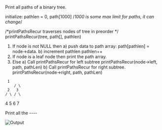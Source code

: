 Print all paths of a binary tree.


initialize: pathlen = 0, path[1000] 
/*1000 is some max limit for paths, it can change*/

/*printPathsRecur traverses nodes of tree in preorder */
printPathsRecur(tree, path[], pathlen)
   1) If node is not NULL then 
         a) push data to path array: 
                path[pathlen] = node->data.
         b) increment pathlen 
                pathlen++
   2) If node is a leaf node then print the path array.
   3) Else
        a) Call printPathsRecur for left subtree
                 printPathsRecur(node->left, path, pathLen)
        b) Call printPathsRecur for right subtree.
                printPathsRecur(node->right, path, pathLen)
                
     1        
		/ \       
	 2   3      
	/ \ / \     
 4  5 6  7 
 
 Print all the ---- 
 
 ![Output](https://i.ibb.co/LvBMnK4/Vs-Debug-Console-V8-Ijubg9e-V.png)
